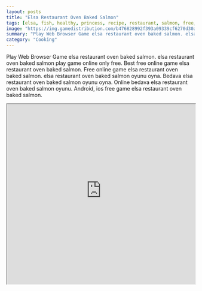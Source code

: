 ```yaml
---
layout: posts
title: "Elsa Restaurant Oven Baked Salmon"
tags: [elsa, fish, healthy, princess, recipe, restaurant, salmon, free, online, games, oyna, game, free, games, play, play, games]
image: "https://img.gamedistribution.com/b476828992f393a09339cf6270d30aa8.jpg"
summary: "Play Web Browser Game elsa restaurant oven baked salmon. elsa restaurant oven baked salmon play game online only free. Best free online game elsa restaurant oven baked salmon. Free online game elsa restaurant oven baked salmon. elsa restaurant oven baked salmon oyunu oyna. Bedava elsa restaurant oven baked salmon oyunu oyna. Online bedava elsa restaurant oven baked salmon oyunu. Android, ios free game elsa restaurant oven baked salmon."
category: "Cooking"
---
```


Play Web Browser Game elsa restaurant oven baked salmon. elsa restaurant oven baked salmon play game online only free. Best free online game elsa restaurant oven baked salmon. Free online game elsa restaurant oven baked salmon. elsa restaurant oven baked salmon oyunu oyna. Bedava elsa restaurant oven baked salmon oyunu oyna. Online bedava elsa restaurant oven baked salmon oyunu. Android, ios free game elsa restaurant oven baked salmon.

<iframe width="100%" height="480px;" src="https://flash.gamedistribution.com?game=b476828992f393a09339cf6270d30aa8"></iframe>